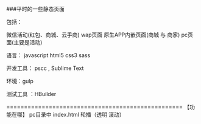 ﻿###平时的一些静态页面

包括：

微信活动(红包、商城、云手商) wap页面 原生APP内嵌页面(商城 与 商家)  pc页面(主要是活动)

语言：
javascript html5 css3 sass  

开发工具：
pscc , Sublime Text  

环境：gulp 

测试工具 ：HBuilder




==================================================
【功能在哪】
pc目录中
index.html 轮播（透明 滚动）